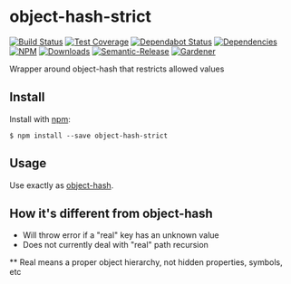 # object-hash-strict

[![Build Status](https://circleci.com/gh/blackflux/object-hash-strict.png?style=shield)](https://circleci.com/gh/blackflux/object-hash-strict)
[![Test Coverage](https://img.shields.io/coveralls/blackflux/object-hash-strict/master.svg)](https://coveralls.io/github/blackflux/object-hash-strict?branch=master)
[![Dependabot Status](https://api.dependabot.com/badges/status?host=github&repo=blackflux/object-hash-strict)](https://dependabot.com)
[![Dependencies](https://david-dm.org/blackflux/object-hash-strict/status.svg)](https://david-dm.org/blackflux/object-hash-strict)
[![NPM](https://img.shields.io/npm/v/object-hash-strict.svg)](https://www.npmjs.com/package/object-hash-strict)
[![Downloads](https://img.shields.io/npm/dt/object-hash-strict.svg)](https://www.npmjs.com/package/object-hash-strict)
[![Semantic-Release](https://github.com/blackflux/js-gardener/blob/master/assets/icons/semver.svg)](https://github.com/semantic-release/semantic-release)
[![Gardener](https://github.com/blackflux/js-gardener/blob/master/assets/badge.svg)](https://github.com/blackflux/js-gardener)

Wrapper around object-hash that restricts allowed values

## Install

Install with [npm](https://www.npmjs.com/):

    $ npm install --save object-hash-strict

## Usage

Use exactly as [object-hash](https://www.npmjs.com/package/object-hash).

## How it's different from object-hash

- Will throw error if a "real" key has an unknown value
- Does not currently deal with "real" path recursion

** Real means a proper object hierarchy, not hidden properties, symbols, etc
